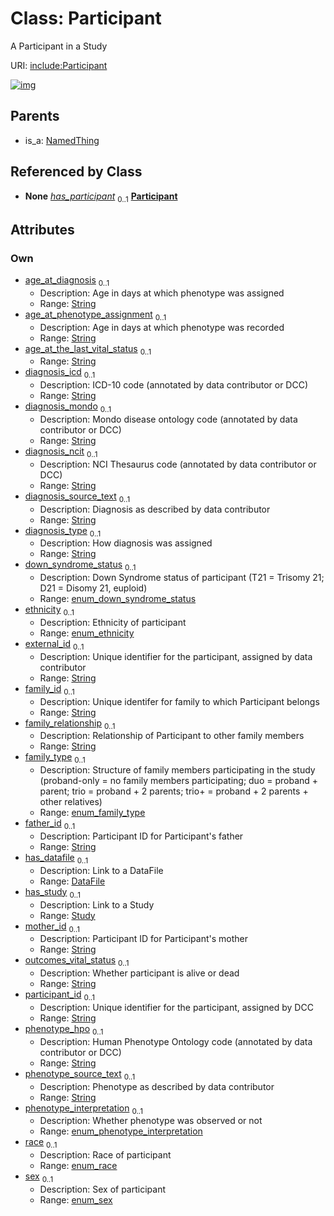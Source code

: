 
# Class: Participant


A Participant in a Study

URI: [include:Participant](https://w3id.org/include/Participant)


[![img](https://yuml.me/diagram/nofunky;dir:TB/class/[Study],[Study]<has_study%200..1-++[Participant&#124;age_at_diagnosis:string%20%3F;age_at_phenotype_assignment:string%20%3F;age_at_the_last_vital_status:string%20%3F;diagnosis_icd:string%20%3F;diagnosis_mondo:string%20%3F;diagnosis_ncit:string%20%3F;diagnosis_source_text:string%20%3F;diagnosis_type:string%20%3F;down_syndrome_status:enum_down_syndrome_status%20%3F;ethnicity:enum_ethnicity%20%3F;external_id:string%20%3F;family_id:string%20%3F;family_relationship:string%20%3F;family_type:enum_family_type%20%3F;father_id:string%20%3F;mother_id:string%20%3F;outcomes_vital_status:string%20%3F;participant_id:string%20%3F;phenotype_hpo:string%20%3F;phenotype_source_text:string%20%3F;phenotype_interpretation:enum_phenotype_interpretation%20%3F;race:enum_race%20%3F;sex:enum_sex%20%3F],[DataFile]<has_datafile%200..1-++[Participant],[Biospecimen]++-%20has_participant%200..1>[Participant],[DataFile]++-%20has_participant%200..1>[Participant],[NamedThing]^-[Participant],[NamedThing],[DataFile],[Biospecimen])](https://yuml.me/diagram/nofunky;dir:TB/class/[Study],[Study]<has_study%200..1-++[Participant&#124;age_at_diagnosis:string%20%3F;age_at_phenotype_assignment:string%20%3F;age_at_the_last_vital_status:string%20%3F;diagnosis_icd:string%20%3F;diagnosis_mondo:string%20%3F;diagnosis_ncit:string%20%3F;diagnosis_source_text:string%20%3F;diagnosis_type:string%20%3F;down_syndrome_status:enum_down_syndrome_status%20%3F;ethnicity:enum_ethnicity%20%3F;external_id:string%20%3F;family_id:string%20%3F;family_relationship:string%20%3F;family_type:enum_family_type%20%3F;father_id:string%20%3F;mother_id:string%20%3F;outcomes_vital_status:string%20%3F;participant_id:string%20%3F;phenotype_hpo:string%20%3F;phenotype_source_text:string%20%3F;phenotype_interpretation:enum_phenotype_interpretation%20%3F;race:enum_race%20%3F;sex:enum_sex%20%3F],[DataFile]<has_datafile%200..1-++[Participant],[Biospecimen]++-%20has_participant%200..1>[Participant],[DataFile]++-%20has_participant%200..1>[Participant],[NamedThing]^-[Participant],[NamedThing],[DataFile],[Biospecimen])

## Parents

 *  is_a: [NamedThing](NamedThing.md)

## Referenced by Class

 *  **None** *[has_participant](has_participant.md)*  <sub>0..1</sub>  **[Participant](Participant.md)**

## Attributes


### Own

 * [age_at_diagnosis](age_at_diagnosis.md)  <sub>0..1</sub>
     * Description: Age in days at which phenotype was assigned
     * Range: [String](types/String.md)
 * [age_at_phenotype_assignment](age_at_phenotype_assignment.md)  <sub>0..1</sub>
     * Description: Age in days at which phenotype was recorded
     * Range: [String](types/String.md)
 * [age_at_the_last_vital_status](age_at_the_last_vital_status.md)  <sub>0..1</sub>
     * Range: [String](types/String.md)
 * [diagnosis_icd](diagnosis_icd.md)  <sub>0..1</sub>
     * Description: ICD-10 code (annotated by data contributor or DCC)
     * Range: [String](types/String.md)
 * [diagnosis_mondo](diagnosis_mondo.md)  <sub>0..1</sub>
     * Description: Mondo disease ontology code (annotated by data contributor or DCC)
     * Range: [String](types/String.md)
 * [diagnosis_ncit](diagnosis_ncit.md)  <sub>0..1</sub>
     * Description: NCI Thesaurus code (annotated by data contributor or DCC)
     * Range: [String](types/String.md)
 * [diagnosis_source_text](diagnosis_source_text.md)  <sub>0..1</sub>
     * Description: Diagnosis as described by data contributor
     * Range: [String](types/String.md)
 * [diagnosis_type](diagnosis_type.md)  <sub>0..1</sub>
     * Description: How diagnosis was assigned
     * Range: [String](types/String.md)
 * [down_syndrome_status](down_syndrome_status.md)  <sub>0..1</sub>
     * Description: Down Syndrome status of participant (T21 = Trisomy 21; D21 = Disomy 21, euploid)
     * Range: [enum_down_syndrome_status](enum_down_syndrome_status.md)
 * [ethnicity](ethnicity.md)  <sub>0..1</sub>
     * Description: Ethnicity of participant
     * Range: [enum_ethnicity](enum_ethnicity.md)
 * [external_id](external_id.md)  <sub>0..1</sub>
     * Description: Unique identifier for the participant, assigned by data contributor
     * Range: [String](types/String.md)
 * [family_id](family_id.md)  <sub>0..1</sub>
     * Description: Unique identifer for family to which Participant belongs
     * Range: [String](types/String.md)
 * [family_relationship](family_relationship.md)  <sub>0..1</sub>
     * Description: Relationship of Participant to other family members
     * Range: [String](types/String.md)
 * [family_type](family_type.md)  <sub>0..1</sub>
     * Description: Structure of family members participating in the study (proband-only = no family members participating; duo = proband + parent; trio = proband + 2 parents; trio+ = proband + 2 parents + other relatives) 
     * Range: [enum_family_type](enum_family_type.md)
 * [father_id](father_id.md)  <sub>0..1</sub>
     * Description: Participant ID for Participant's father
     * Range: [String](types/String.md)
 * [has_datafile](has_datafile.md)  <sub>0..1</sub>
     * Description: Link to a DataFile
     * Range: [DataFile](DataFile.md)
 * [has_study](has_study.md)  <sub>0..1</sub>
     * Description: Link to a Study
     * Range: [Study](Study.md)
 * [mother_id](mother_id.md)  <sub>0..1</sub>
     * Description: Participant ID for Participant's mother
     * Range: [String](types/String.md)
 * [outcomes_vital_status](outcomes_vital_status.md)  <sub>0..1</sub>
     * Description: Whether participant is alive or dead
     * Range: [String](types/String.md)
 * [participant_id](participant_id.md)  <sub>0..1</sub>
     * Description: Unique identifier for the participant, assigned by DCC
     * Range: [String](types/String.md)
 * [phenotype_hpo](phenotype_hpo.md)  <sub>0..1</sub>
     * Description: Human Phenotype Ontology code (annotated by data contributor or DCC)
     * Range: [String](types/String.md)
 * [phenotype_source_text](phenotype_source_text.md)  <sub>0..1</sub>
     * Description: Phenotype as described by data contributor
     * Range: [String](types/String.md)
 * [phenotype_interpretation](phenotype_interpretation.md)  <sub>0..1</sub>
     * Description: Whether phenotype was observed or not
     * Range: [enum_phenotype_interpretation](enum_phenotype_interpretation.md)
 * [race](race.md)  <sub>0..1</sub>
     * Description: Race of participant
     * Range: [enum_race](enum_race.md)
 * [sex](sex.md)  <sub>0..1</sub>
     * Description: Sex of participant
     * Range: [enum_sex](enum_sex.md)

